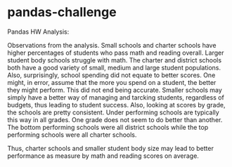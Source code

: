 # pandas-challenge
Pandas HW
Analysis:

Observations from the analysis. Small schools and charter schools have higher percentages of students who pass math and reading overall. Larger student body
schools struggle with math. The charter and district schools both have a good variety of small, medium and large student populations. Also, surprisingly, 
school spending did not equate to better scores. One might, in error, assume that the more you spend on a student, the better they might perform. This 
did not end being accurate. Smaller schools may simply have a better way of managing and tarcking students, regardless of budgets, thus leading to student
success. Also, looking at scores by grade, the schools are pretty consistent. Under performing schools are typically this way in all grades. One grade does not seem 
to do better than another. The bottom performing schools were all district schools while the top performing schools were all charter schools.

Thus, charter schools and smaller student body size may lead to better performance as measure by math and reading scores on average. 